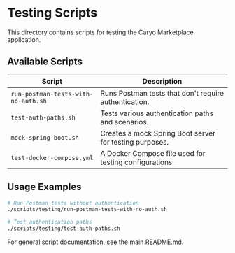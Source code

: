 # Testing Scripts

This directory contains scripts for testing the Caryo Marketplace application.

## Available Scripts

| Script | Description |
|--------|-------------|
| `run-postman-tests-with-no-auth.sh` | Runs Postman tests that don't require authentication. |
| `test-auth-paths.sh` | Tests various authentication paths and scenarios. |
| `mock-spring-boot.sh` | Creates a mock Spring Boot server for testing purposes. |
| `test-docker-compose.yml` | A Docker Compose file used for testing configurations. |

## Usage Examples

```bash
# Run Postman tests without authentication
./scripts/testing/run-postman-tests-with-no-auth.sh

# Test authentication paths
./scripts/testing/test-auth-paths.sh
```

For general script documentation, see the main [README.md](../README.md).
